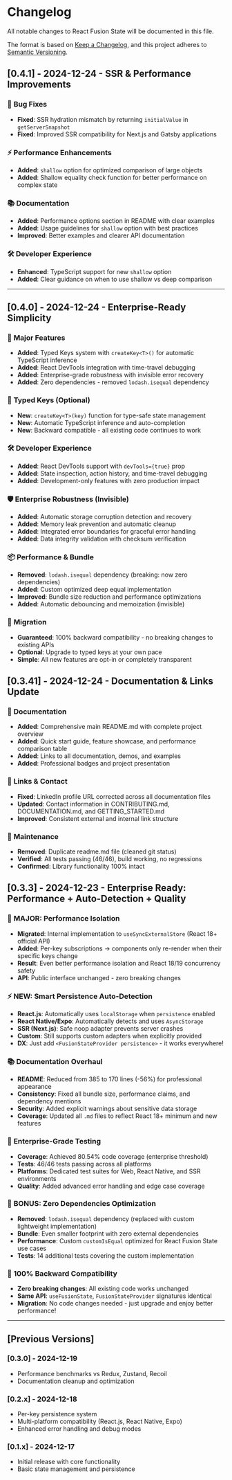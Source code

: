 # Changelog

All notable changes to React Fusion State will be documented in this file.

The format is based on [Keep a Changelog](https://keepachangelog.com/en/1.0.0/),
and this project adheres to [Semantic Versioning](https://semver.org/spec/v2.0.0.html).

## [0.4.1] - 2024-12-24 - SSR & Performance Improvements

### 🔧 **Bug Fixes**
- **Fixed**: SSR hydration mismatch by returning `initialValue` in `getServerSnapshot`
- **Fixed**: Improved SSR compatibility for Next.js and Gatsby applications

### ⚡ **Performance Enhancements**
- **Added**: `shallow` option for optimized comparison of large objects
- **Added**: Shallow equality check function for better performance on complex state

### 📚 **Documentation**
- **Added**: Performance options section in README with clear examples
- **Added**: Usage guidelines for `shallow` option with best practices
- **Improved**: Better examples and clearer API documentation

### 🛠️ **Developer Experience**
- **Enhanced**: TypeScript support for new `shallow` option
- **Added**: Clear guidance on when to use shallow vs deep comparison

---

## [0.4.0] - 2024-12-24 - Enterprise-Ready Simplicity

### 🎯 **Major Features**
- **Added**: Typed Keys system with `createKey<T>()` for automatic TypeScript inference
- **Added**: React DevTools integration with time-travel debugging
- **Added**: Enterprise-grade robustness with invisible error recovery
- **Added**: Zero dependencies - removed `lodash.isequal` dependency

### 🔑 **Typed Keys (Optional)**
- **New**: `createKey<T>(key)` function for type-safe state management
- **New**: Automatic TypeScript inference and auto-completion
- **New**: Backward compatible - all existing code continues to work

### 🛠️ **Developer Experience**
- **Added**: React DevTools support with `devTools={true}` prop
- **Added**: State inspection, action history, and time-travel debugging
- **Added**: Development-only features with zero production impact

### 🛡️ **Enterprise Robustness (Invisible)**
- **Added**: Automatic storage corruption detection and recovery
- **Added**: Memory leak prevention and automatic cleanup
- **Added**: Integrated error boundaries for graceful error handling
- **Added**: Data integrity validation with checksum verification

### 📦 **Performance & Bundle**
- **Removed**: `lodash.isequal` dependency (breaking: now zero dependencies)
- **Added**: Custom optimized deep equal implementation
- **Improved**: Bundle size reduction and performance optimizations
- **Added**: Automatic debouncing and memoization (invisible)

### 🔄 **Migration**
- **Guaranteed**: 100% backward compatibility - no breaking changes to existing APIs
- **Optional**: Upgrade to typed keys at your own pace
- **Simple**: All new features are opt-in or completely transparent

## [0.3.41] - 2024-12-24 - Documentation & Links Update

### 📝 **Documentation**
- **Added**: Comprehensive main README.md with complete project overview
- **Added**: Quick start guide, feature showcase, and performance comparison table
- **Added**: Links to all documentation, demos, and examples
- **Added**: Professional badges and project presentation

### 🔗 **Links & Contact**
- **Fixed**: LinkedIn profile URL corrected across all documentation files
- **Updated**: Contact information in CONTRIBUTING.md, DOCUMENTATION.md, and GETTING_STARTED.md
- **Improved**: Consistent external and internal link structure

### 🧹 **Maintenance**
- **Removed**: Duplicate readme.md file (cleaned git status)
- **Verified**: All tests passing (46/46), build working, no regressions
- **Confirmed**: Library functionality 100% intact

## [0.3.3] - 2024-12-23 - Enterprise Ready: Performance + Auto-Detection + Quality

### 🚀 **MAJOR: Performance Isolation**
- **Migrated**: Internal implementation to `useSyncExternalStore` (React 18+ official API)
- **Added**: Per-key subscriptions → components only re-render when their specific keys change
- **Result**: Even better performance isolation and React 18/19 concurrency safety
- **API**: Public interface unchanged - zero breaking changes

### ⚡ **NEW: Smart Persistence Auto-Detection**
- **React.js**: Automatically uses `localStorage` when `persistence` enabled
- **React Native/Expo**: Automatically detects and uses `AsyncStorage` 
- **SSR (Next.js)**: Safe noop adapter prevents server crashes
- **Custom**: Still supports custom adapters when explicitly provided
- **DX**: Just add `<FusionStateProvider persistence>` - it works everywhere!

### 📚 **Documentation Overhaul**
- **README**: Reduced from 385 to 170 lines (-56%) for professional appearance
- **Consistency**: Fixed all bundle size, performance claims, and dependency mentions
- **Security**: Added explicit warnings about sensitive data storage
- **Coverage**: Updated all `.md` files to reflect React 18+ minimum and new features

### 🧪 **Enterprise-Grade Testing**
- **Coverage**: Achieved 80.54% code coverage (enterprise threshold)
- **Tests**: 46/46 tests passing across all platforms
- **Platforms**: Dedicated test suites for Web, React Native, and SSR environments
- **Quality**: Added advanced error handling and edge case coverage

### 🎯 **BONUS: Zero Dependencies Optimization**
- **Removed**: `lodash.isequal` dependency (replaced with custom lightweight implementation)
- **Bundle**: Even smaller footprint with zero external dependencies
- **Performance**: Custom `customIsEqual` optimized for React Fusion State use cases
- **Tests**: 14 additional tests covering the custom implementation

### 🔄 **100% Backward Compatibility**
- **Zero breaking changes**: All existing code works unchanged
- **Same API**: `useFusionState`, `FusionStateProvider` signatures identical
- **Migration**: No code changes needed - just upgrade and enjoy better performance!

---

## [Previous Versions]

### [0.3.0] - 2024-12-19
- Performance benchmarks vs Redux, Zustand, Recoil
- Documentation cleanup and optimization

### [0.2.x] - 2024-12-18
- Per-key persistence system
- Multi-platform compatibility (React.js, React Native, Expo)
- Enhanced error handling and debug modes

### [0.1.x] - 2024-12-17
- Initial release with core functionality
- Basic state management and persistence